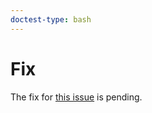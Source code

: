 ```yaml
---
doctest-type: bash
---
```


# Fix

The fix for [this issue](https://my.guild.ai/t/specify-the-config-file-from-the-command-line/948) is pending.
